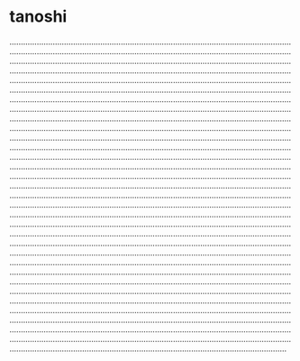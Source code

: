 # tanoshi

..........................................................................................................................................................................................................................................................................................................................................................................................................................................................................................................................................................................................................................................................................................................................................................................................................................................................................................................................................................................................................................................................................................................................................................................................................................................................................................................................................................................................................................................................................................................................................................................................................................................................................................................................................................................................................................................................................................................................................................................................................................................................................................................................................................................................................................................................................................................................................................................................................................................................................................................................................................................................................................................................................................................................................................................................................................................................................................................................................................................................................................................................................................................................................................................................................................................................................................................................................................................................................................................................................................................................................................................................................................................................................................................................................................................................................................................................................................................................................................................................................................................................................................................................................................................................................................................................